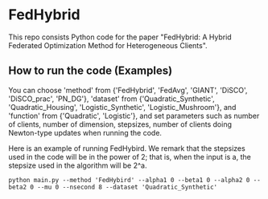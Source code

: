 # FedHybrid

This repo consists Python code for the paper "FedHybrid: A Hybrid Federated Optimization Method for Heterogeneous Clients".

## How to run the code (Examples)
You can choose 'method' from {'FedHybrid', 'FedAvg', 'GIANT', 'DiSCO', 'DiSCO_prac', 'PN_DG'}, 'dataset' from {'Quadratic_Synthetic', 'Quadratic_Housing', 'Logistic_Synthetic', 'Logistic_Mushroom'}, and 'function' from {'Quadratic', 'Logistic'}, and set parameters such as number of clients, number of dimension, stepsizes, number of clients doing Newton-type updates when running the code.

Here is an example of running FedHybird. We remark that the stepsizes used in the code will be in the power of 2; that is, when the input is a, the stepsize used in the algorithm will be 2^a.
```
python main.py --method 'FedHybird' --alpha1 0 --beta1 0 --alpha2 0 --beta2 0 --mu 0 --nsecond 8 --dataset 'Quadratic_Synthetic'
```
